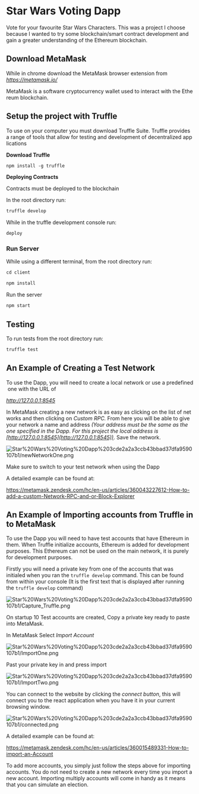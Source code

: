 # Star Wars Voting Dapp

Vote for your favourite Star Wars Characters. This was a project I choose because I wanted to try some blockchain/smart contract development and gain a greater understanding of the Ethereum blockchain.

## **Download MetaMask**

While in chrome download the MetaMask browser extension from *https://metamask.io/*

MetaMask is a software cryptocurrency wallet used to interact with the Ethereum blockchain.

## **Setup the project with Truffle**

To use on your computer you must download Truffle Suite. Truffle provides a range of tools that allow for testing and development of decentralized applications

**Download Truffle**

```bash
npm install -g truffle
```

**Deploying Contracts**

Contracts must be deployed to the blockchain

In the root directory run:

```bash
truffle develop
```

While in the truffle development console run: 

```bash
deploy
```

### **Run Server**

While using a different terminal, from the root directory run:

```bash
cd client

npm install
```

Run the server

```bash
npm start
```

## Testing

To run tests from the root directory run:

```bash
truffle test
```

## **An Example of Creating a Test Network**

To use the Dapp, you will need to create a local network or use a predefined one with the URL of 

*http://127.0.0.1:8545*

In MetaMask creating a new network is as easy as clicking on the list of networks and then clicking on *Custom RPC.* From here you will be able to give your network a name and address *(Your address must be the same as the one specified in the Dapp. For this project the local address is [http://127.0.0.1:8545](http://127.0.0.1:8545))*. Save the network.

![Star%20Wars%20Voting%20Dapp%203cde2a2a3ccb43bbad37dfa9590107b1/newNetworkOne.png](./client/src/Assets/newNetworkOne.png)

Make sure to switch to your test network when using the Dapp

A detailed example can be found at: 

https://metamask.zendesk.com/hc/en-us/articles/360043227612-How-to-add-a-custom-Network-RPC-and-or-Block-Explorer

## **An Example of Importing accounts from Truffle into MetaMask**

To use the Dapp you will need to have test accounts that have Ethereum in them. When Truffle initialize accounts, Ethereum is added for development purposes. This Ethereum can not be used on the main network, it is purely for development purposes.  

Firstly you will need a private key from one of the accounts that was initialed when you ran the `truffle develop` command. This can be found from within your console (It is the first text that is displayed after running the `truffle develop` command)

 

![Star%20Wars%20Voting%20Dapp%203cde2a2a3ccb43bbad37dfa9590107b1/Capture_Truffle.png](./client/src/Assets/Capture_Truffle.png)

On startup 10 Test accounts are created, Copy a private key ready to paste into MetaMask.

In MetaMask Select *Import Account*

![Star%20Wars%20Voting%20Dapp%203cde2a2a3ccb43bbad37dfa9590107b1/ImportOne.png](./client/src/Assets/ImportOne.png)

Past your private key in and press import

![Star%20Wars%20Voting%20Dapp%203cde2a2a3ccb43bbad37dfa9590107b1/ImportTwo.png](./client/src/Assets/ImportTwo.png)

You can connect to the website by clicking the *connect button*, this will connect you to the react application when you have it in your current browsing window.

![Star%20Wars%20Voting%20Dapp%203cde2a2a3ccb43bbad37dfa9590107b1/connected.png](./client/src/Assets/connected.png)

A detailed example can be found at: 

https://metamask.zendesk.com/hc/en-us/articles/360015489331-How-to-import-an-Account

To add more accounts, you simply just follow the steps above for importing accounts. You do not need to create a new network every time you import a new account. Importing multiply accounts will come in handy as it means that you can simulate an election.

